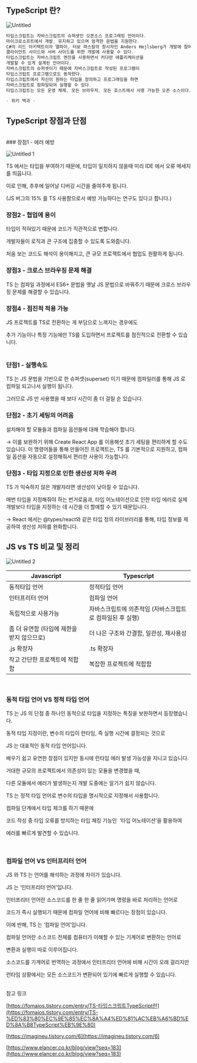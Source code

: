 ## TypeScript 란?

![Untitled](https://github.com/limjoohyun2030/CS-study/assets/39722436/d34e3d00-f727-417c-8345-ff90cab71758)

```jsx
타입스크립트는 자바스크립트의 슈퍼셋인 오픈소스 프로그래밍 언어이다. 
마이크로소프트에서 개발, 유지하고 있으며 엄격한 문법을 지원한다. 
C#의 리드 아키텍트이자 델파이, 터보 파스칼의 창시자인 Anders Hejlsberg가 개발에 참여한다.
클라이언트 사이드와 서버 사이드를 위한 개발에 사용할 수 있다. 
타입스크립트는 자바스크립트 엔진을 사용하면서 커다란 애플리케이션을 
개발할 수 있게 설계된 언어이다.
자바스크립트의 슈퍼셋이기 때문에 자바스크립트로 작성된 프로그램이 
타입스크립트 프로그램으로도 동작한다. 
타입스크립트에서 자신이 원하는 타입을 정의하고 프로그래밍을 하면 
자바스크립트로 컴파일되어 실행할 수 있다. 
타입스크립트는 모든 운영 체제, 모든 브라우저, 모든 호스트에서 사용 가능한 오픈 소스이다. 

- 위키 백과 -
```

## TypeScript 장점과 단점
<br>
### 장점1 - 에러 예방

![Untitled 1](https://github.com/limjoohyun2030/CS-study/assets/39722436/88004351-1bb9-4752-9684-584e66e82bf9)


TS 에서는 타입을 부여하기 때문에, 타입이 일치하지 않을때 미리 IDE 에서 오류 메세지를 띄웁니다.

이로 인해, 추후에 일어날 디버깅 시간을 줄여주게 됩니다.

(JS 버그의 15% 를 TS 사용함으로서 예방 가능하다는 연구도 있다고 합니다.)
<br>
### 장점2 - 협업에 용이

타입이 적혀있기 때문에 코드가 직관적으로 변합니다.

개발자들이 로직과 큰 구조에 집중할 수 있도록 도와줍니다.

처음 보는 코드도 해석이 용이해지고, 큰 규모 프로젝트에서 협업도 원활하게 됩니다.
<br>
### 장점3 - 크로스 브라우징 문제 해결

TS 는 컴파일 과정에서 ES6+ 문법을 옛날 JS 문법으로 바꿔주기 때문에 크로스 브라우징 문제를 해결할 수 있습니다.
<br>
### 장점4 - 점진적 적용 가능

JS 프로젝트를 TS로 전환하는 게 부담으로 느껴지는 경우에도 

추가 기능이나 특정 기능에만 TS를 도입하면서 프로젝트를 점진적으로 전환할 수 있습니다.
<br><br>
### 단점1 - 실행속도

TS 는 JS 문법을 기반으로 한 슈퍼셋(superset) 이기 때문에 컴파일러를 통해 JS 로 컴파일 되고나서 실행이 됩니다.

그러므로 JS 만 사용했을 때 보다 시간이 좀 더 걸릴 순 있습니다.
<br>
### 단점2 - 초기 세팅의 어려움

설치해야 할 모듈들과 컴파일 옵션들에 대해 학습해야 합니다.

→ 이를 보완하기 위해 Create React App 를 이용해섯 초기 세팅을 편리하게 할 수도 있습니다. 이 명령어들을 통해 만들어진 프로젝트는, TS 를 기본적으로 지원하고, 컴파일 옵션을 자동으로 설정해줘서 편리한 사용이 가능합니다.
<br>
### 단점3 - 타입 지정으로 인한 생산성 저하 우려

TS 가 익숙하지 않은 개발자라면 생산성이 낮아질 수 있습니다. 

매번 타입을 지정해줘야 하는 번거로움과, 타입 어노테이션으로 인한 타입 에러로 실제 개발보다 타입을 지정하는 데 시간을 더 할애할 수 있기 때문입니다.

→ React 에서는 @types/react와 같은 타입 정의 라이브러리를 통해, 타입 정보를 제공하여 생산성 저하를 완화합니다.
<br>
## JS vs TS 비교 및 정리

![Untitled 2](https://github.com/limjoohyun2030/CS-study/assets/39722436/b73f37f3-8350-45d2-b7a4-06b481fb0a73)

| Javascript | Typescript |
| --- | --- |
| 동적타입 언어 | 정적타입 언어 |
| 인터프리터 언어 | 컴파일 언어 |
| 독립적으로 사용가능 | 자바스크립트에 의존적임 (자바스크립트로 컴파일된 후 실행) |
| 좀 더 유연함 (타입에 제한을 받지 않으므로) | 더 나은 구조와 간결함, 일관성, 재사용성 |
| .js 확장자 | .ts 확장자 |
| 작고 간단한 프로젝트에 적합함 | 복잡한 프로젝트에 적합함 |

<br>

### 동적 타입 언어 VS 정적 타입 언어

TS 는 JS 의 단점 중 하나인 동적으로 타입을 지정하는 특징을 보완하면서 등장했습니다. 

동적 타입 지정이란, 변수의 타입이 런타임, 즉 실행 시간에 결정되는 것으로 

JS 는 대표적인 동적 타입 언어입니다.

배우기 쉽고 유연한 장점이 있지만 동시에 런타임 에러 발생 가능성을 지니고 있습니다. 

거대한 규모의 프로젝트에서 의존성이 있는 모듈을 변경했을 때, 

다른 모듈에서 에러가 발생하는지 개발 도중에는 알기가 쉽지 않습니다.

TS 는 정적 타입 언어로 변수의 타입을 명시적으로 지정해서 사용합니다.

컴파일 단계에서 타입 체크를 하기 때문에 

코드 작성 중 타입 오류를 방지하는 타입 체킹 기능인  ‘타입 어노테이션’을 활용하여 

에러를 빠르게 발견할 수 있습니다.

<br>

### 컴파일 언어 VS 인터프리터 언어

JS 와 TS 는 언어를 해석하는 과정에 차이가 있습니다. 

JS 는 ‘인터프리터 언어’입니다. 

인터프리터 언어란 소스코드를 한 줄 한 줄 읽어가며 명령을 바로 처리하는 언어로 

코드가 즉시 실행되기 때문에 컴파일 언어에 비해 빠르다는 장점이 있습니다.

이에 반해, TS 는 ‘컴파일 언어’입니다. 

컴파일 언어란 소스코드 전체를 컴퓨터가 이해할 수 있는 기계어로 변환하는 언어로 

변환과 실행이 따로 이루어집니다. 

소스코드를 기계어로 번역하는 과정에서 인터프리터 언어에 비해 시간이 오래 걸리지만 

런타임 상황에서는 모든 소스코드가 변환되어 있기에 빠르게 실행할 수 있습니다.

<br>
참고 링크

[https://fomaios.tistory.com/entry/TS-타입스크립트TypeScript란](https://fomaios.tistory.com/entry/TS-%ED%83%80%EC%9E%85%EC%8A%A4%ED%81%AC%EB%A6%BD%ED%8A%B8TypeScript%EB%9E%80)

[https://imagineu.tistory.com/6](https://imagineu.tistory.com/6)

[https://www.elancer.co.kr/blog/view?seq=183](https://www.elancer.co.kr/blog/view?seq=183)
